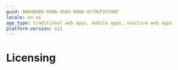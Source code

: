 ```yaml
---
guid: AB6406B4-66DA-45A5-9806-4C79CF2F24BF
locale: en-us
app_type: traditional web apps, mobile apps, reactive web apps
platform-version: o11
---
```


# Licensing
